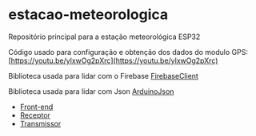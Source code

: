 # estacao-meteorologica
Repositório principal para a estação meteorológica ESP32


Código usado para configuração e obtenção dos dados do modulo GPS:
[https://youtu.be/ylxwOg2pXrc](https://youtu.be/ylxwOg2pXrc)

Biblioteca usada para lidar com o Firebase
[FirebaseClient](https://github.com/mobizt/FirebaseClient)

Biblioteca usada para lidar com Json
[ArduinoJson](https://arduinojson.org/)

- [Front-end](https://github.com/N4TH4NB/Projeto_Final_Front)
- [Receptor](https://github.com/N4TH4NB/Projeto_Final_Receiver_Database)
- [Transmissor](C:/Users/nathanbc/Desktop/estacao-meteorologica/Transmisso)

